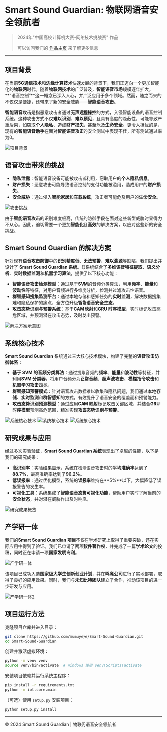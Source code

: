 # Smart Sound Guardian: 物联网语音安全领航者

> 2024年"中国高校计算机大赛-网络技术挑战赛" 作品
>
> 可以访问我们的 [作品主页](https://mumuyeye.github.io/SmartSoundGuardian/) 来了解更多信息

---

## 项目背景

在当前**5G通信技术**和**边缘计算技术**快速发展的背景下，我们正迈向一个更加智能化的**物联网**时代。随着**物联网技术**的广泛普及，**智能语音市场**规模逐年扩大，**“语音控制”**这一概念已深入人心，并广泛应用于多个领域。然而，随之而来的不仅仅是便捷，还带来了新的安全威胁——**智能语音攻击**。

**智能语音攻击**是指恶意攻击者通过**无声远程操控**的方式，入侵智能设备的语音控制系统。这种攻击方式不仅**难以识别**、**难以预见**，且具有高度的隐蔽性，可能导致严重后果，如窃取**个人隐私**、造成**财产损失**，甚至危及**生命安全**。更令人担忧的是，现有的**智能语音助手**在面对**智能语音攻击**的安全测试中表现不佳，所有测试通过率为0。

![项目背景](images/background.png)

## 语音攻击带来的挑战

- **隐私泄露**：智能语音设备可能被攻击者利用，窃取用户的**个人隐私信息**。
- **财产损失**：恶意攻击可能导致语音控制的支付功能被滥用，造成用户的**财产损失**。
- **安全威胁**：通过侵入**智能家居**和**车载系统**，攻击者可能危及用户的**生命安全**。

![攻击挑战](images/attack.png)

由于**智能语音攻击**的识别难度极高，传统的防御手段在面对这些新型威胁时显得力不从心。因此，迫切需要一个更加**智能化**且**高效**的解决方案，以应对这些新的安全挑战。

## Smart Sound Guardian 的解决方案

针对现有**语音攻击防御**中的**识别精度低**、**无法预警**、**难以溯源**等缺陷，我们提出并设计了 **Smart Sound Guardian 系统**。该系统结合了**多维语音特征提取**、**语义分析**、**实时数据监测**和**机器学习算法**，提供了以下核心功能：

- **智能语音攻击检测模型**：通过基于**SVM**的音频分类算法，利用**频率**、**能量**和**波动性**等特征，对用户音频进行多维度分析，检测并过滤攻击性语音。
- **群智感知搜集监测平台**：通过本地存储和感知任务的**实时监测**，解决数据搜集难和隐私保护的痛点，全方位升级**智能语音安全生态**。
- **攻击态势识别与预警系统**：基于**CAM 映射**和**GRU 时序模型**，实时标记攻击高危区域，并预测潜在攻击态势，及时发出预警。

![解决方案示意图](images/solution.png)

## 系统核心技术

**Smart Sound Guardian** 系统通过三大核心技术模块，构建了完整的**语音攻击防御体系**：

- **基于 SVM 的音频分类算法**：通过提取音频的**频率**、**能量**和**波动性**等特征，并利用**SVM 分类器**，将用户音频分为**正常音频**、**超声波攻击**、**模糊指令攻击**和**机器学习攻击**四类。
- **群智感知预警模式**：针对语音攻击数据难以收集和隐私问题，我们通过**本地存储**、**实时监测**和**群智感知**的方式，有效提升了语音安全的覆盖面和预警能力。
- **攻击态势识别预测模型**：通过应用**CAM 映射**标记攻击关键区域，并结合**GRU 时序模型**预测高危范围，精准实现**攻击态势识别与预警**。

![系统核心技术](images/technical1.png) ![系统核心技术](images/technical2.png) ![系统核心技术](images/technical3.png)

## 研究成果与应用

经过多次实验验证，**Smart Sound Guardian 系统**表现出了卓越的性能，以下是我们的研究成果：

- **高识别率**：实验结果显示，系统在检测语音攻击时的**平均准确率**达到了**88.7%**，最高准确率达到了**96.2%**。
- **低误报率**：通过优化模型，系统的**误报率**维持在**5%**以下，大幅降低了误报警告的发生率。
- **可视化工具**：系统集成了**智能语音态势可视化功能**，帮助用户实时了解当前的**安全状态**，并对潜在威胁作出及时响应。

![研究成果概览](images/result.png)

## 产学研一体

我们的**Smart Sound Guardian 项目**不仅在学术研究上取得了重要突破，还在实际应用中得到了验证。我们已申请了两项**软件著作权**，并完成了一篇**学术论文**的投稿，同时正在申请一项**国家发明专利**。

![产学研一体](images/chan.png)

该项目已成功入选**国家级大学生创新创业计划**，并在**鸣鸾公司**进行了实地部署，取得了良好的应用效果。同时，我们与**未知比特团队**建立了合作，推动该项目的进一步研发与应用。

![产学研一体2](images/chan2.png)

## 项目运行方法

克隆项目仓库并进入目录：

```bash
git clone https://github.com/mumuyeye/Smart-Sound-Guardian.git
cd Smart-Sound-Guardian
```

创建并激活虚拟环境：

```bash
python -m venv venv
source venv/bin/activate  # Windows 使用 venv\Scripts\activate
```

安装项目依赖并运行系统主程序：

```bash
pip install -r requirements.txt
python -m iot.core.main
```

（可选）使用 `setup.py` 安装项目：

```bash
python setup.py install
```

---

&copy; 2024 Smart Sound Guardian | 物联网语音安全领航者